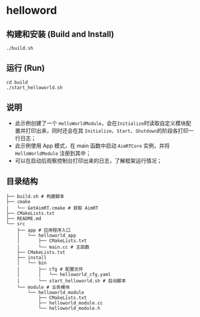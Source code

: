 # helloword

## 构建和安装 (Build and Install)

```
./build.sh
```

## 运行 (Run)

```
cd build
./start_helloworld.sh
```

## 说明

- 此示例创建了一个 `HelloWorldModule`，会在`Initialize`时读取自定义模块配置并打印出来，同时还会在其 `Initialize`、`Start`、`Shutdown`的阶段各打印一行日志；
- 此示例使用 App 模式，在 main 函数中启动 `AimRTCore` 实例，并将 `HelloWorldModule` 注册到其中；
- 可以在启动后观察控制台打印出来的日志，了解框架运行情况；

## 目录结构

```shell
├── build.sh # 构建脚本
├── cmake
│   └── GetAimRT.cmake # 获取 AimRT
├── CMakeLists.txt
├── README.md
└── src
    ├── app # 应用程序入口
    │   └── helloworld_app
    │       ├── CMakeLists.txt
    │       └── main.cc # 主函数
    ├── CMakeLists.txt
    ├── install
    │   └── bin
    │       ├── cfg # 配置文件
    │       │   └── helloworld_cfg.yaml
    │       └── start_helloworld.sh # 启动脚本
    └── module # 业务模块
        └── helloworld_module
            ├── CMakeLists.txt
            ├── helloworld_module.cc
            └── helloworld_module.h
```
